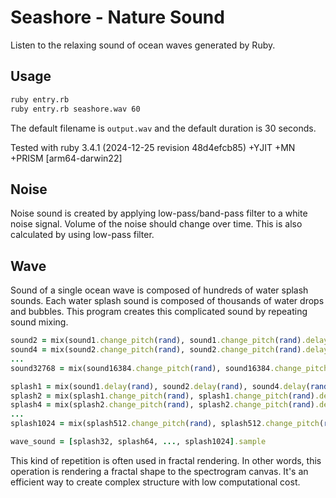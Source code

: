 # Seashore - Nature Sound

Listen to the relaxing sound of ocean waves generated by Ruby.

## Usage

```sh
ruby entry.rb
ruby entry.rb seashore.wav 60
```

The default filename is `output.wav` and the default duration is 30 seconds.

Tested with ruby 3.4.1 (2024-12-25 revision 48d4efcb85) +YJIT +MN +PRISM [arm64-darwin22]

## Noise

Noise sound is created by applying low-pass/band-pass filter to a white noise signal.
Volume of the noise should change over time. This is also calculated by using low-pass filter.

## Wave

Sound of a single ocean wave is composed of hundreds of water splash sounds.
Each water splash sound is composed of thousands of water drops and bubbles.
This program creates this complicated sound by repeating sound mixing.

```ruby
sound2 = mix(sound1.change_pitch(rand), sound1.change_pitch(rand).delay(rand))
sound4 = mix(sound2.change_pitch(rand), sound2.change_pitch(rand).delay(rand))
...
sound32768 = mix(sound16384.change_pitch(rand), sound16384.change_pitch(rand).delay(rand))

splash1 = mix(sound1.delay(rand), sound2.delay(rand), sound4.delay(rand), ..., sound16384.delay(rand))
splash2 = mix(splash1.change_pitch(rand), splash1.change_pitch(rand).delay(rand))
splash4 = mix(splash2.change_pitch(rand), splash2.change_pitch(rand).delay(rand))
...
splash1024 = mix(splash512.change_pitch(rand), splash512.change_pitch(rand).delay(rand))

wave_sound = [splash32, splash64, ..., splash1024].sample
```

This kind of repetition is often used in fractal rendering. In other words, this operation is rendering a fractal shape to the spectrogram canvas.
It's an efficient way to create complex structure with low computational cost.
